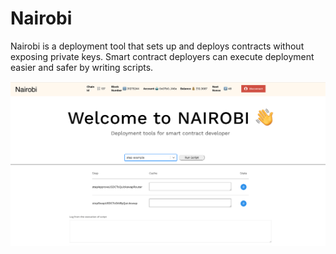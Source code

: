# Nairobi

Nairobi is a deployment tool that sets up and deploys contracts without exposing private keys. Smart contract deployers can execute deployment easier and safer by writing scripts.

![](images/nairobi.png)
